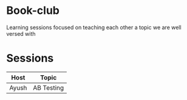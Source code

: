 # Book-club
Learning sessions focused on teaching each other a topic we are well versed with

# Sessions

| Host | Topic |
|----|----|
| Ayush | AB Testing |
